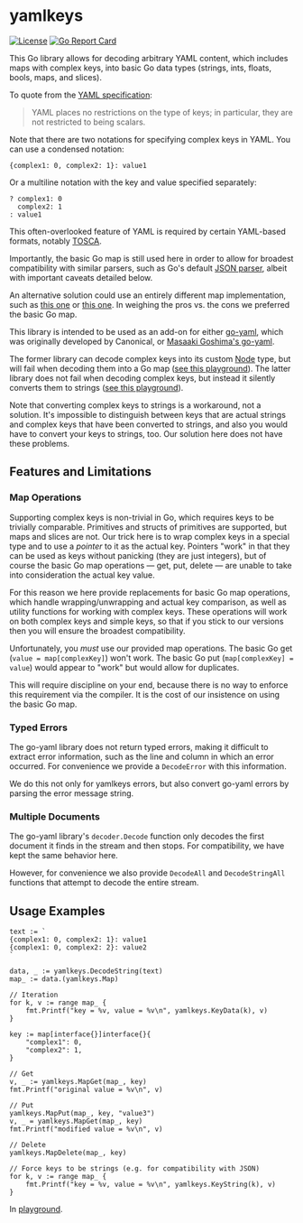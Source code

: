 yamlkeys
========

[![License](https://img.shields.io/badge/License-Apache%202.0-blue.svg)](https://opensource.org/licenses/Apache-2.0)
[![Go Report Card](https://goreportcard.com/badge/github.com/tliron/yamlkeys)](https://goreportcard.com/report/github.com/tliron/yamlkeys)

This Go library allows for decoding arbitrary YAML content, which includes maps with complex
keys, into basic Go data types (strings, ints, floats, bools, maps, and slices).

To quote from the [YAML specification](https://yaml.org/spec/1.2/spec.html#tag/repository/map):

> YAML places no restrictions on the type of keys; in particular, they are not restricted to
> being scalars.

Note that there are two notations for specifying complex keys in YAML. You can use a condensed
notation:

    {complex1: 0, complex2: 1}: value1

Or a multiline notation with the key and value specified separately:

    ? complex1: 0
      complex2: 1
    : value1

This often-overlooked feature of YAML is required by certain YAML-based formats, notably
[TOSCA](http://docs.oasis-open.org/tosca/TOSCA-Simple-Profile-YAML/v1.3/TOSCA-Simple-Profile-YAML-v1.3.html#_Schema_Definition).

Importantly, the basic Go map is still used here in order to allow for broadest compatibility
with similar parsers, such as Go's default [JSON parser](https://golang.org/pkg/encoding/json/),
albeit with important caveats detailed below.

An alternative solution could use an entirely different map implementation, such as
[this one](https://github.com/cornelk/hashmap) or
[this one](https://godoc.org/github.com/timtadh/data-structures/hashtable). In weighing the
pros vs. the cons we preferred the basic Go map.

This library is intended to be used as an add-on for either
[go-yaml](https://github.com/go-yaml/yaml), which was originally developed by Canonical, or
[Masaaki Goshima's go-yaml](https://github.com/goccy/go-yaml).

The former library can decode complex keys into its custom
[Node](https://godoc.org/gopkg.in/yaml.v3#Node) type, but will fail when decoding them into
a Go map ([see this playground](https://play.golang.org/p/TjlTlHeDIy_C)). The latter library
does not fail when decoding complex keys, but instead it silently converts them to strings
([see this playground](https://play.golang.org/p/wqjFi5FshAd)).

Note that converting complex keys to strings is a workaround, not a solution. It's impossible
to distinguish between keys that are actual strings and complex keys that have been converted
to strings, and also you would have to convert your keys to strings, too. Our solution here
does not have these problems.


Features and Limitations
------------------------

### Map Operations

Supporting complex keys is non-trivial in Go, which requires keys to be trivially comparable.
Primitives and structs of primitives are supported, but maps and slices are not. Our trick here
is to wrap complex keys in a special type and to use a *pointer* to it as the actual key.
Pointers "work" in that they can be used as keys without panicking (they are just integers),
but of course the basic Go map operations — get, put, delete — are unable to take into
consideration the actual key value.

For this reason we here provide replacements for basic Go map operations, which handle
wrapping/unwrapping and actual key comparison, as well as utility functions for working with
complex keys. These operations will work on both complex keys and simple keys, so that if you
stick to our versions then you will ensure the broadest compatibility.

Unfortunately, you *must* use our provided map operations. The basic Go get
(`value = map[complexKey]`) won't work. The basic Go put (`map[complexKey] = value`) would
appear to "work" but would allow for duplicates.

This will require discipline on your end, because there is no way to enforce this requirement
via the compiler. It is the cost of our insistence on using the basic Go map.

### Typed Errors

The go-yaml library does not return typed errors, making it difficult to extract error information,
such as the line and column in which an error occurred. For convenience we provide a `DecodeError`
with this information.

We do this not only for yamlkeys errors, but also convert go-yaml errors by parsing the error
message string.

### Multiple Documents

The go-yaml library's `decoder.Decode` function only decodes the first document it finds in the
stream and then stops. For compatibility, we have kept the same behavior here.

However, for convenience we also provide `DecodeAll` and `DecodeStringAll` functions that attempt
to decode the entire stream.


Usage Examples
--------------

    text := `
    {complex1: 0, complex2: 1}: value1
    {complex1: 0, complex2: 2}: value2
    `

    data, _ := yamlkeys.DecodeString(text)
    map_ := data.(yamlkeys.Map)

    // Iteration
    for k, v := range map_ {
        fmt.Printf("key = %v, value = %v\n", yamlkeys.KeyData(k), v)
    }

    key := map[interface{}]interface{}{
        "complex1": 0,
        "complex2": 1,
    }

    // Get
    v, _ := yamlkeys.MapGet(map_, key)
    fmt.Printf("original value = %v\n", v)

    // Put
    yamlkeys.MapPut(map_, key, "value3")
    v, _ = yamlkeys.MapGet(map_, key)
    fmt.Printf("modified value = %v\n", v)

    // Delete
    yamlkeys.MapDelete(map_, key)

    // Force keys to be strings (e.g. for compatibility with JSON)
    for k, v := range map_ {
        fmt.Printf("key = %v, value = %v\n", yamlkeys.KeyString(k), v)
    }

In [playground](https://play.golang.org/p/QYpGZhLnrMB).
